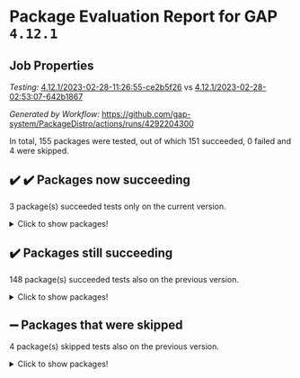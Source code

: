 # Package Evaluation Report for GAP `4.12.1`

## Job Properties

*Testing:* [4.12.1/2023-02-28-11:26:55-ce2b5f26](https://github.com/gap-system/PackageDistro/blob/data/reports/4.12.1/2023-02-28-11:26:55-ce2b5f26) vs [4.12.1/2023-02-28-02:53:07-642b1867](https://github.com/gap-system/PackageDistro/blob/data/reports/4.12.1/2023-02-28-02:53:07-642b1867)

*Generated by Workflow:* https://github.com/gap-system/PackageDistro/actions/runs/4292204300

In total, 155 packages were tested, out of which 151 succeeded, 0 failed and 4 were skipped.

## :heavy_check_mark: :heavy_check_mark: Packages now succeeding

3 package(s) succeeded tests only on the current version.
<details><summary>Click to show packages!</summary>

- francy 1.2.5 [(success)](https://github.com/gap-system/PackageDistro/actions/runs/4292204300/jobs/7478641445) vs francy 1.2.5 [(skipped)](https://github.com/gap-system/PackageDistro/actions/runs/4288893459/jobs/7471548948)
- laguna 3.9.6 [(success)](https://github.com/gap-system/PackageDistro/actions/runs/4292204300/jobs/7478647814) vs laguna 3.9.6 [(skipped)](https://github.com/gap-system/PackageDistro/actions/runs/4288893459/jobs/7471553126)
- repndecomp 1.3.0 [(success)](https://github.com/gap-system/PackageDistro/actions/runs/4292204300/jobs/7478655427) vs repndecomp 1.3.0 [(skipped)](https://github.com/gap-system/PackageDistro/actions/runs/4288893459/jobs/7471556703)
</details>

## :heavy_check_mark: Packages still succeeding

148 package(s) succeeded tests also on the previous version.
<details><summary>Click to show packages!</summary>

- 4ti2interface 2023.02-02 [(success)](https://github.com/gap-system/PackageDistro/actions/runs/4292204300/jobs/7478632144)
- ace 5.6.2 [(success)](https://github.com/gap-system/PackageDistro/actions/runs/4292204300/jobs/7478632389)
- aclib 1.3.2 [(success)](https://github.com/gap-system/PackageDistro/actions/runs/4292204300/jobs/7478632616)
- agt 0.3.1 [(success)](https://github.com/gap-system/PackageDistro/actions/runs/4292204300/jobs/7478632818)
- alnuth 3.2.1 [(success)](https://github.com/gap-system/PackageDistro/actions/runs/4292204300/jobs/7478633054)
- anupq 3.3.0 [(success)](https://github.com/gap-system/PackageDistro/actions/runs/4292204300/jobs/7478633236)
- atlasrep 2.1.6 [(success)](https://github.com/gap-system/PackageDistro/actions/runs/4292204300/jobs/7478633409)
- autodoc 2022.10.20 [(success)](https://github.com/gap-system/PackageDistro/actions/runs/4292204300/jobs/7478633785)
- automata 1.15 [(success)](https://github.com/gap-system/PackageDistro/actions/runs/4292204300/jobs/7478634005)
- automgrp 1.3.2 [(success)](https://github.com/gap-system/PackageDistro/actions/runs/4292204300/jobs/7478634202)
- autpgrp 1.11 [(success)](https://github.com/gap-system/PackageDistro/actions/runs/4292204300/jobs/7478634390)
- cap 2023.02-10 [(success)](https://github.com/gap-system/PackageDistro/actions/runs/4292204300/jobs/7478634590)
- caratinterface 2.3.4 [(success)](https://github.com/gap-system/PackageDistro/actions/runs/4292204300/jobs/7478634737)
- cddinterface 2022.11.01 [(success)](https://github.com/gap-system/PackageDistro/actions/runs/4292204300/jobs/7478634891)
- circle 1.6.6 [(success)](https://github.com/gap-system/PackageDistro/actions/runs/4292204300/jobs/7478635043)
- classicpres 1.22 [(success)](https://github.com/gap-system/PackageDistro/actions/runs/4292204300/jobs/7478635195)
- cohomolo 1.6.11 [(success)](https://github.com/gap-system/PackageDistro/actions/runs/4292204300/jobs/7478635391)
- congruence 1.2.5 [(success)](https://github.com/gap-system/PackageDistro/actions/runs/4292204300/jobs/7478635622)
- corelg 1.56 [(success)](https://github.com/gap-system/PackageDistro/actions/runs/4292204300/jobs/7478635822)
- crime 1.6 [(success)](https://github.com/gap-system/PackageDistro/actions/runs/4292204300/jobs/7478635993)
- crisp 1.4.6 [(success)](https://github.com/gap-system/PackageDistro/actions/runs/4292204300/jobs/7478636196)
- crypting 0.10.4 [(success)](https://github.com/gap-system/PackageDistro/actions/runs/4292204300/jobs/7478636461)
- cryst 4.1.25 [(success)](https://github.com/gap-system/PackageDistro/actions/runs/4292204300/jobs/7478636693)
- crystcat 1.1.10 [(success)](https://github.com/gap-system/PackageDistro/actions/runs/4292204300/jobs/7478636883)
- ctbllib 1.3.4 [(success)](https://github.com/gap-system/PackageDistro/actions/runs/4292204300/jobs/7478637070)
- cubefree 1.19 [(success)](https://github.com/gap-system/PackageDistro/actions/runs/4292204300/jobs/7478637278)
- curlinterface 2.3.1 [(success)](https://github.com/gap-system/PackageDistro/actions/runs/4292204300/jobs/7478637526)
- cvec 2.7.6 [(success)](https://github.com/gap-system/PackageDistro/actions/runs/4292204300/jobs/7478637688)
- datastructures 0.3.0 [(success)](https://github.com/gap-system/PackageDistro/actions/runs/4292204300/jobs/7478637933)
- deepthought 1.0.6 [(success)](https://github.com/gap-system/PackageDistro/actions/runs/4292204300/jobs/7478638123)
- design 1.8 [(success)](https://github.com/gap-system/PackageDistro/actions/runs/4292204300/jobs/7478638331)
- difsets 2.3.1 [(success)](https://github.com/gap-system/PackageDistro/actions/runs/4292204300/jobs/7478638539)
- digraphs 1.6.1 [(success)](https://github.com/gap-system/PackageDistro/actions/runs/4292204300/jobs/7478638774)
- edim 1.3.6 [(success)](https://github.com/gap-system/PackageDistro/actions/runs/4292204300/jobs/7478638996)
- example 4.3.4 [(success)](https://github.com/gap-system/PackageDistro/actions/runs/4292204300/jobs/7478639181)
- examplesforhomalg 2023.02-02 [(success)](https://github.com/gap-system/PackageDistro/actions/runs/4292204300/jobs/7478639395)
- factint 1.6.3 [(success)](https://github.com/gap-system/PackageDistro/actions/runs/4292204300/jobs/7478639622)
- ferret 1.0.9 [(success)](https://github.com/gap-system/PackageDistro/actions/runs/4292204300/jobs/7478639799)
- fga 1.4.0 [(success)](https://github.com/gap-system/PackageDistro/actions/runs/4292204300/jobs/7478639982)
- fining 1.5.5 [(success)](https://github.com/gap-system/PackageDistro/actions/runs/4292204300/jobs/7478640173)
- float 1.0.3 [(success)](https://github.com/gap-system/PackageDistro/actions/runs/4292204300/jobs/7478640391)
- format 1.4.3 [(success)](https://github.com/gap-system/PackageDistro/actions/runs/4292204300/jobs/7478640575)
- forms 1.2.9 [(success)](https://github.com/gap-system/PackageDistro/actions/runs/4292204300/jobs/7478640743)
- fplsa 1.2.6 [(success)](https://github.com/gap-system/PackageDistro/actions/runs/4292204300/jobs/7478640936)
- fr 2.4.12 [(success)](https://github.com/gap-system/PackageDistro/actions/runs/4292204300/jobs/7478641173)
- fwtree 1.3 [(success)](https://github.com/gap-system/PackageDistro/actions/runs/4292204300/jobs/7478641695)
- gapdoc 1.6.6 [(success)](https://github.com/gap-system/PackageDistro/actions/runs/4292204300/jobs/7478641866)
- gauss 2023.02-02 [(success)](https://github.com/gap-system/PackageDistro/actions/runs/4292204300/jobs/7478642069)
- gaussforhomalg 2023.02-02 [(success)](https://github.com/gap-system/PackageDistro/actions/runs/4292204300/jobs/7478642238)
- gbnp 1.0.5 [(success)](https://github.com/gap-system/PackageDistro/actions/runs/4292204300/jobs/7478642413)
- generalizedmorphismsforcap 2023.02-01 [(success)](https://github.com/gap-system/PackageDistro/actions/runs/4292204300/jobs/7478642611)
- genss 1.6.8 [(success)](https://github.com/gap-system/PackageDistro/actions/runs/4292204300/jobs/7478642797)
- gradedmodules 2023.02-02 [(success)](https://github.com/gap-system/PackageDistro/actions/runs/4292204300/jobs/7478642984)
- gradedringforhomalg 2023.02-02 [(success)](https://github.com/gap-system/PackageDistro/actions/runs/4292204300/jobs/7478643132)
- grape 4.9.0 [(success)](https://github.com/gap-system/PackageDistro/actions/runs/4292204300/jobs/7478643328)
- groupoids 1.73 [(success)](https://github.com/gap-system/PackageDistro/actions/runs/4292204300/jobs/7478643526)
- grpconst 2.6.4 [(success)](https://github.com/gap-system/PackageDistro/actions/runs/4292204300/jobs/7478643874)
- guarana 0.96.3 [(success)](https://github.com/gap-system/PackageDistro/actions/runs/4292204300/jobs/7478644093)
- guava 3.18 [(success)](https://github.com/gap-system/PackageDistro/actions/runs/4292204300/jobs/7478644239)
- hap 1.53 [(success)](https://github.com/gap-system/PackageDistro/actions/runs/4292204300/jobs/7478644401)
- hapcryst 0.1.15 [(success)](https://github.com/gap-system/PackageDistro/actions/runs/4292204300/jobs/7478644574)
- hecke 1.5.3 [(success)](https://github.com/gap-system/PackageDistro/actions/runs/4292204300/jobs/7478644752)
- help 3.5 [(success)](https://github.com/gap-system/PackageDistro/actions/runs/4292204300/jobs/7478644921)
- homalg 2023.02-03 [(success)](https://github.com/gap-system/PackageDistro/actions/runs/4292204300/jobs/7478645084)
- homalgtocas 2023.02-02 [(success)](https://github.com/gap-system/PackageDistro/actions/runs/4292204300/jobs/7478645319)
- idrel 2.45 [(success)](https://github.com/gap-system/PackageDistro/actions/runs/4292204300/jobs/7478645486)
- images 1.3.1 [(success)](https://github.com/gap-system/PackageDistro/actions/runs/4292204300/jobs/7478645755)
- intpic 0.3.0 [(success)](https://github.com/gap-system/PackageDistro/actions/runs/4292204300/jobs/7478646036)
- io 4.8.1 [(success)](https://github.com/gap-system/PackageDistro/actions/runs/4292204300/jobs/7478646222)
- io_forhomalg 2023.02-02 [(success)](https://github.com/gap-system/PackageDistro/actions/runs/4292204300/jobs/7478646533)
- irredsol 1.4.4 [(success)](https://github.com/gap-system/PackageDistro/actions/runs/4292204300/jobs/7478646756)
- json 2.1.1 [(success)](https://github.com/gap-system/PackageDistro/actions/runs/4292204300/jobs/7478646945)
- jupyterkernel 1.5.0 [(success)](https://github.com/gap-system/PackageDistro/actions/runs/4292204300/jobs/7478647094)
- jupyterviz 1.5.6 [(success)](https://github.com/gap-system/PackageDistro/actions/runs/4292204300/jobs/7478647290)
- kan 1.35 [(success)](https://github.com/gap-system/PackageDistro/actions/runs/4292204300/jobs/7478647462)
- kbmag 1.5.11 [(success)](https://github.com/gap-system/PackageDistro/actions/runs/4292204300/jobs/7478647657)
- liealgdb 2.2.1 [(success)](https://github.com/gap-system/PackageDistro/actions/runs/4292204300/jobs/7478647974)
- liepring 2.8 [(success)](https://github.com/gap-system/PackageDistro/actions/runs/4292204300/jobs/7478648162)
- liering 2.4.2 [(success)](https://github.com/gap-system/PackageDistro/actions/runs/4292204300/jobs/7478648355)
- linearalgebraforcap 2023.02-04 [(success)](https://github.com/gap-system/PackageDistro/actions/runs/4292204300/jobs/7478648494)
- localizeringforhomalg 2023.02-02 [(success)](https://github.com/gap-system/PackageDistro/actions/runs/4292204300/jobs/7478648667)
- loops 3.4.3 [(success)](https://github.com/gap-system/PackageDistro/actions/runs/4292204300/jobs/7478648884)
- lpres 1.0.3 [(success)](https://github.com/gap-system/PackageDistro/actions/runs/4292204300/jobs/7478649057)
- majoranaalgebras 1.5.1 [(success)](https://github.com/gap-system/PackageDistro/actions/runs/4292204300/jobs/7478649230)
- mapclass 1.4.6 [(success)](https://github.com/gap-system/PackageDistro/actions/runs/4292204300/jobs/7478649381)
- matgrp 0.70 [(success)](https://github.com/gap-system/PackageDistro/actions/runs/4292204300/jobs/7478649570)
- matricesforhomalg 2023.02-02 [(success)](https://github.com/gap-system/PackageDistro/actions/runs/4292204300/jobs/7478649731)
- modisom 2.5.4 [(success)](https://github.com/gap-system/PackageDistro/actions/runs/4292204300/jobs/7478649876)
- modulepresentationsforcap 2023.02-03 [(success)](https://github.com/gap-system/PackageDistro/actions/runs/4292204300/jobs/7478650050)
- modules 2023.02-02 [(success)](https://github.com/gap-system/PackageDistro/actions/runs/4292204300/jobs/7478650245)
- monoidalcategories 2023.02-05 [(success)](https://github.com/gap-system/PackageDistro/actions/runs/4292204300/jobs/7478650443)
- nconvex 2022.09-01 [(success)](https://github.com/gap-system/PackageDistro/actions/runs/4292204300/jobs/7478650641)
- nilmat 1.4.2 [(success)](https://github.com/gap-system/PackageDistro/actions/runs/4292204300/jobs/7478650922)
- nock 1.5 [(success)](https://github.com/gap-system/PackageDistro/actions/runs/4292204300/jobs/7478651095)
- normalizinterface 1.3.5 [(success)](https://github.com/gap-system/PackageDistro/actions/runs/4292204300/jobs/7478651281)
- nq 2.5.9 [(success)](https://github.com/gap-system/PackageDistro/actions/runs/4292204300/jobs/7478651745)
- numericalsgps 1.3.1 [(success)](https://github.com/gap-system/PackageDistro/actions/runs/4292204300/jobs/7478651972)
- openmath 11.5.3 [(success)](https://github.com/gap-system/PackageDistro/actions/runs/4292204300/jobs/7478652187)
- orb 4.9.0 [(success)](https://github.com/gap-system/PackageDistro/actions/runs/4292204300/jobs/7478652355)
- packagemanager 1.4.0 [(success)](https://github.com/gap-system/PackageDistro/actions/runs/4292204300/jobs/7478652570)
- patternclass 2.4.3 [(success)](https://github.com/gap-system/PackageDistro/actions/runs/4292204300/jobs/7478652837)
- permut 2.0.4 [(success)](https://github.com/gap-system/PackageDistro/actions/runs/4292204300/jobs/7478653080)
- polenta 1.3.10 [(success)](https://github.com/gap-system/PackageDistro/actions/runs/4292204300/jobs/7478653276)
- polymaking 0.8.6 [(success)](https://github.com/gap-system/PackageDistro/actions/runs/4292204300/jobs/7478653420)
- primgrp 3.4.4 [(success)](https://github.com/gap-system/PackageDistro/actions/runs/4292204300/jobs/7478653623)
- profiling 2.5.2 [(success)](https://github.com/gap-system/PackageDistro/actions/runs/4292204300/jobs/7478653785)
- qpa 1.34 [(success)](https://github.com/gap-system/PackageDistro/actions/runs/4292204300/jobs/7478654018)
- quagroup 1.8.3 [(success)](https://github.com/gap-system/PackageDistro/actions/runs/4292204300/jobs/7478654273)
- radiroot 2.9 [(success)](https://github.com/gap-system/PackageDistro/actions/runs/4292204300/jobs/7478654592)
- rcwa 4.7.1 [(success)](https://github.com/gap-system/PackageDistro/actions/runs/4292204300/jobs/7478654801)
- rds 1.8 [(success)](https://github.com/gap-system/PackageDistro/actions/runs/4292204300/jobs/7478654975)
- recog 1.4.2 [(success)](https://github.com/gap-system/PackageDistro/actions/runs/4292204300/jobs/7478655235)
- repsn 3.1.0 [(success)](https://github.com/gap-system/PackageDistro/actions/runs/4292204300/jobs/7478655716)
- resclasses 4.7.3 [(success)](https://github.com/gap-system/PackageDistro/actions/runs/4292204300/jobs/7478655948)
- ringsforhomalg 2023.02-03 [(success)](https://github.com/gap-system/PackageDistro/actions/runs/4292204300/jobs/7478656113)
- sco 2023.02-02 [(success)](https://github.com/gap-system/PackageDistro/actions/runs/4292204300/jobs/7478656286)
- scscp 2.4.1 [(success)](https://github.com/gap-system/PackageDistro/actions/runs/4292204300/jobs/7478656478)
- semigroups 5.2.0 [(success)](https://github.com/gap-system/PackageDistro/actions/runs/4292204300/jobs/7478656644)
- sglppow 2.3 [(success)](https://github.com/gap-system/PackageDistro/actions/runs/4292204300/jobs/7478656911)
- sgpviz 0.999.5 [(success)](https://github.com/gap-system/PackageDistro/actions/runs/4292204300/jobs/7478657091)
- simpcomp 2.1.14 [(success)](https://github.com/gap-system/PackageDistro/actions/runs/4292204300/jobs/7478657250)
- singular 2023.02.09 [(success)](https://github.com/gap-system/PackageDistro/actions/runs/4292204300/jobs/7478657404)
- sl2reps 1.1 [(success)](https://github.com/gap-system/PackageDistro/actions/runs/4292204300/jobs/7478657611)
- sla 1.5.3 [(success)](https://github.com/gap-system/PackageDistro/actions/runs/4292204300/jobs/7478657798)
- smallgrp 1.5.2 [(success)](https://github.com/gap-system/PackageDistro/actions/runs/4292204300/jobs/7478658051)
- smallsemi 0.6.13 [(success)](https://github.com/gap-system/PackageDistro/actions/runs/4292204300/jobs/7478658317)
- sonata 2.9.6 [(success)](https://github.com/gap-system/PackageDistro/actions/runs/4292204300/jobs/7478658542)
- sophus 1.27 [(success)](https://github.com/gap-system/PackageDistro/actions/runs/4292204300/jobs/7478658750)
- spinsym 1.5.2 [(success)](https://github.com/gap-system/PackageDistro/actions/runs/4292204300/jobs/7478658988)
- standardff 0.9.4 [(success)](https://github.com/gap-system/PackageDistro/actions/runs/4292204300/jobs/7478659200)
- symbcompcc 1.3.2 [(success)](https://github.com/gap-system/PackageDistro/actions/runs/4292204300/jobs/7478659400)
- thelma 1.3 [(success)](https://github.com/gap-system/PackageDistro/actions/runs/4292204300/jobs/7478659560)
- tomlib 1.2.9 [(success)](https://github.com/gap-system/PackageDistro/actions/runs/4292204300/jobs/7478659726)
- toolsforhomalg 2023.02-04 [(success)](https://github.com/gap-system/PackageDistro/actions/runs/4292204300/jobs/7478659928)
- toric 1.9.5 [(success)](https://github.com/gap-system/PackageDistro/actions/runs/4292204300/jobs/7478660145)
- toricvarieties 2022.07.13 [(success)](https://github.com/gap-system/PackageDistro/actions/runs/4292204300/jobs/7478660392)
- transgrp 3.6.3 [(success)](https://github.com/gap-system/PackageDistro/actions/runs/4292204300/jobs/7478660624)
- ugaly 4.0.3 [(success)](https://github.com/gap-system/PackageDistro/actions/runs/4292204300/jobs/7478660840)
- unipot 1.5 [(success)](https://github.com/gap-system/PackageDistro/actions/runs/4292204300/jobs/7478661102)
- unitlib 4.2.0 [(success)](https://github.com/gap-system/PackageDistro/actions/runs/4292204300/jobs/7478661462)
- utils 0.82 [(success)](https://github.com/gap-system/PackageDistro/actions/runs/4292204300/jobs/7478661667)
- uuid 0.7 [(success)](https://github.com/gap-system/PackageDistro/actions/runs/4292204300/jobs/7478661958)
- walrus 0.9991 [(success)](https://github.com/gap-system/PackageDistro/actions/runs/4292204300/jobs/7478662153)
- wedderga 4.10.3 [(success)](https://github.com/gap-system/PackageDistro/actions/runs/4292204300/jobs/7478662425)
- xmod 2.91 [(success)](https://github.com/gap-system/PackageDistro/actions/runs/4292204300/jobs/7478662693)
- xmodalg 1.23 [(success)](https://github.com/gap-system/PackageDistro/actions/runs/4292204300/jobs/7478662887)
- yangbaxter 0.10.3 [(success)](https://github.com/gap-system/PackageDistro/actions/runs/4292204300/jobs/7478663121)
- zeromqinterface 0.14 [(success)](https://github.com/gap-system/PackageDistro/actions/runs/4292204300/jobs/7478663336)
</details>

## :heavy_minus_sign: Packages that were skipped

4 package(s) skipped tests also on the previous version.
<details><summary>Click to show packages!</summary>

- browse 1.8.20 [(skipped)](https://github.com/gap-system/PackageDistro/actions/runs/4292204300/jobs/7478353214)
- itc 1.5.1 [(skipped)](https://github.com/gap-system/PackageDistro/actions/runs/4292204300/jobs/7478353214)
- polycyclic 2.16 [(skipped)](https://github.com/gap-system/PackageDistro/actions/runs/4292204300/jobs/7478353214)
- xgap 4.31 [(skipped)](https://github.com/gap-system/PackageDistro/actions/runs/4292204300/jobs/7478353214)
</details>

